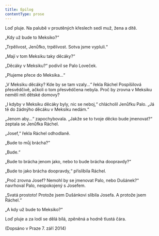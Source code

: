 ```yaml
---
title: Epilog
contentType: prose
---
```


  

Loď pluje. Na palubě v proutěných křeslech sedí muž, žena a dítě.

„Kdy už bude to Meksiko?“

„Trpělivost, Jenůfko, trpělivost. Sotva jsme vypluli.“

„Mají v tom Meksiku taky děcáky?“

„Děcáky v Meksiku?“ podivil se Palo Loveček.

„Plujeme přece do Meksika…“

„V Meksiku děcáky? Kde by se tam vzaly…“ řekla Ráchel Pos­pí­šilová přesvědčivě, ačkoli o tom přesvědčena nebyla. Proč by zrovna v Meksiku neměli mít dětské domovy?

„I kdyby v Meksiku děcáky byly, nic se neboj,“ chlácholil Jenůfku Palo. „Já tě do žádnýho děcáku v Meksiku nedám.“

„Jenom aby…“ zapochybovala. „Jakže se to tvoje děcko bude jmenovat?“ zeptala se Jenůfka Ráchel.

„Josef,“ řekla Ráchel odhodlaně.

„Bude to můj brácha?“

„Bude.“

„Bude to brácha jenom jako, nebo to bude brácha doopravdy?“

„Bude to jako brácha doopravdy,“ přislíbila Ráchel.

„Proč zrovna Josef? Nemohl by se jmenovat Palo, nebo Dušánek?“ navrhoval Palo, nespokojený s Josefem.

„Svatá prostoto! Protože jsem Dušánkovi slíbila Josefa. A protože jsem Ráchel.“

„A kdy už bude to Meksiko?“

Loď pluje a za lodí se dělá bílá, zpěněná a hodně tlustá čára.

(Dopsáno v Praze 7. září 2014)
